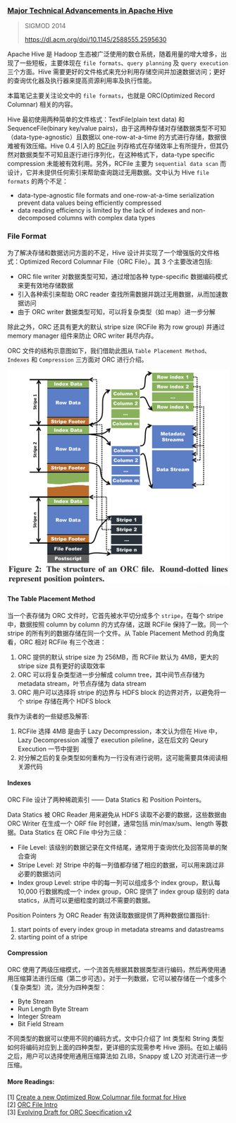 ### [Major Technical Advancements in Apache Hive](../assets/pdfs/Major_Technical_Advancements_in_Apache_Hive.pdf)

> SIGMOD 2014
>
> https://dl.acm.org/doi/10.1145/2588555.2595630

Apache Hive 是 Hadoop 生态被广泛使用的数仓系统，随着用量的增大增多，出现了一些短板，主要体现在 `file formats`、`query planning` 及 `query execution` 三个方面。Hive 需要更好的文件格式来充分利用存储空间并加速数据访问；更好的查询优化器及执行器来提高资源利用率及执行性能。

本篇笔记主要关注论文中的 `file formats`，也就是 ORC(Optimized Record Columnar) 相关的内容。

Hive 最初使用两种简单的文件格式：TextFile(plain text data) 和 SequenceFile(binary key/value pairs)，由于这两种存储对存储数据类型不可知（data-type-agnostic）且数据以 one-row-at-a-time 的方式进行存储，数据很难被有效压缩。Hive 0.4 引入的 [RCFile](./rcfile.md) 列存格式在存储效率上有所提升，但其仍然对数据类型不可知且逐行进行序列化，在这种格式下，data-type specific compression 未能被有效利用。另外，RCFile 主要为 `sequential data scan` 而设计，它并未提供任何索引来帮助查询跳过无用数据。文中认为 Hive `file formats` 的两个不足：

- data-type-agnostic file formats and one-row-at-a-time serialization prevent data values being efficiently compressed
- data reading efficiency is limited by the lack of indexes and non-decomposed columns with complex data types

### File Format

为了解决存储和数据访问方面的不足，Hive 设计并实现了一个增强版的文件格式：Optimized Record Columnar File（ORC File）。其 3 个主要改进包括:

- ORC file writer 对数据类型可知，通过增加各种 type-specific 数据编码模式来更有效地存储数据
- 引入各种索引来帮助 ORC reader 查找所需数据并跳过无用数据，从而加速数据访问
- 由于 ORC writer 数据类型可知，可以将复杂类型（如 map）进一步分解

除此之外，ORC 还具有更大的默认 stripe size (RCFile 称为 row group) 并通过 memory manager 组件来防止 ORC writer 耗尽内存。

ORC 文件的结构示意图如下，我们借助此图从 `Table Placement Method`、`Indexes` 和 `Compression` 三方面对 ORC 进行介绍。

![The structure of an ORC file](../assets/images/orc_file_structure.jpg)

#### The Table Placement Method

当一个表存储为 ORC 文件时，它首先被水平切分成多个 `stripe`，在每个 stripe 中，数据按照 column by column 的方式存储，这跟 RCFile 保持了一致。同一个 stripe 的所有列的数据存储在同一个文件。从 Table Placement Method 的角度看，ORC 相对 RCFile 有三个改进：

1. ORC 提供的默认 stripe size 为 256MB，而 RCFile 默认为 4MB，更大的 stripe size 具有更好的读取效率
2. ORC 可以将复杂类型进一步分解成 column tree，其中间节点存储为 metadata stream，叶节点存储为 data stream
3. ORC 用户可以选择将 stripe 的边界与 HDFS block 的边界对齐，以避免将一个 stripe 存储在两个 HDFS block

我作为读者的一些疑惑及解答:

1. RCFile 选择 4MB 是由于 Lazy Decompression，本文认为但在 Hive 中，Lazy Decompression 减慢了 execution pileline，这在后文的 Qeury Execution 一节中提到
2. 对分解之后的复杂类型如何重构为一行没有进行说明，这可能需要具体阅读相关源代码

#### Indexes

ORC File 设计了两种稀疏索引 —— Data Statics 和 Position Pointers。

Data Statics 被 ORC Reader 用来避免从 HDFS 读取不必要的数据，这些数据由 ORC Writer 在生成一个 ORF file 时创建，通常包括 min/max/sum、length 等数据。Data Statics 在 ORC File 中分为三级：

- File Level: 该级别的数据记录在文件结尾，通常用于查询优化及回答简单的聚合查询
- Stripe Level: 对 Stripe 中的每一列值都存储了相应的数据，可以用来跳过非必要的数据访问
- Index group Level: stripe 中的每一列可以组成多个 index group，默认每 10,000 行数据构成一个 index group，ORC 提供了 index group 级别的 data statics，从而可以更细粒度的跳过不需要的数据。

Position Pointers 为 ORC Reader 有效读取数据提供了两种数据位置指针:

1. start points of every index group in metadata streams and datastreams
2. starting point of a stripe

#### Compression

ORC 使用了两级压缩模式，一个流首先根据其数据类型进行编码，然后再使用通用压缩算法进行压缩（第二步可选）。对于一列数据，它可以被存储在一个或多个（复杂类型）流，流分为四种类型：

- Byte Stream
- Run Length Byte Stream
- Integer Stream
- Bit Field Stream

不同类型的数据可以使用不同的编码方式，文中只介绍了 Int 类型和 String 类型如何将编码对应到上面的四种类型，更详细的实现需参考 Hive 源码。在如上编码之后，用户可以选择使用通用压缩算法如 ZLIB，Snappy 或 LZO 对流进行进一步压缩。


#### More Readings:

[1] [Create a new Optimized Row Columnar file format for Hive](https://issues.apache.org/jira/browse/HIVE-3874)<br>
[2] [ORC File Intro](../assets/ppts/OrcFileIntro.pptx)<br>
[3] [Evolving Draft for ORC Specification v2](https://orc.apache.org/specification/ORCv2/)